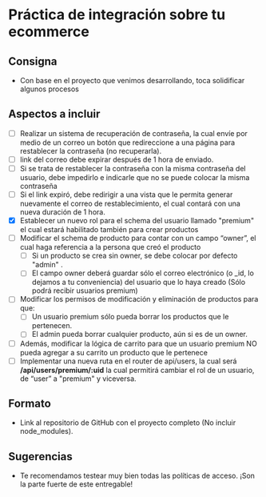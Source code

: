 # Práctica de integración sobre tu ecommerce

## Consigna

- Con base en el proyecto que venimos desarrollando, toca solidificar algunos procesos

## Aspectos a incluir

- [ ] Realizar un sistema de recuperación de contraseña, la cual envíe por medio de un correo un botón que redireccione a una página para restablecer la contraseña (no recuperarla).
- [ ] link del correo debe expirar después de 1 hora de enviado.
- [ ] Si se trata de restablecer la contraseña con la misma contraseña del usuario, debe impedirlo e indicarle que no se puede colocar la misma contraseña
- [ ] Si el link expiró, debe redirigir a una vista que le permita generar nuevamente el correo de restablecimiento, el cual contará con una nueva duración de 1 hora.
- [x] Establecer un nuevo rol para el schema del usuario llamado "premium" el cual estará habilitado también para crear productos
- [ ] Modificar el schema de producto para contar con un campo “owner”, el cual haga referencia a la persona que creó el producto
  - [ ] Si un producto se crea sin owner, se debe colocar por defecto "admin" .
  - [ ] El campo owner deberá guardar sólo el correo electrónico (o \_id, lo dejamos a tu conveniencia) del usuario que lo haya creado (Sólo podrá recibir usuarios premium)
- [ ] Modificar los permisos de modificación y eliminación de productos para que:
  - [ ] Un usuario premium sólo pueda borrar los productos que le pertenecen.
  - [ ] El admin pueda borrar cualquier producto, aún si es de un owner.
- [ ] Además, modificar la lógica de carrito para que un usuario premium NO pueda agregar a su carrito un producto que le pertenece
- [ ] Implementar una nueva ruta en el router de api/users, la cual será **/api/users/premium/:uid** la cual permitirá cambiar el rol de un usuario, de “user” a "premium" y viceversa.

## Formato

- Link al repositorio de GitHub con el proyecto completo (No incluir node_modules).

## Sugerencias

- Te recomendamos testear muy bien todas las políticas de acceso. ¡Son la parte fuerte de este entregable!
